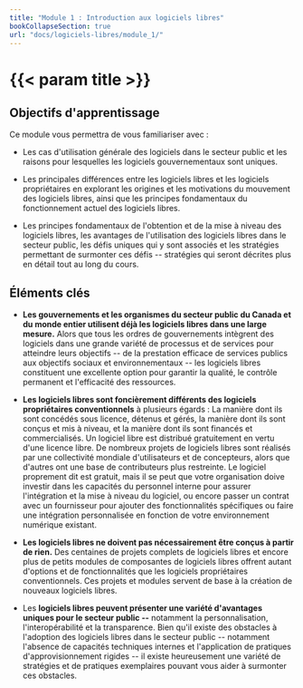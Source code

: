 ```yaml
---
title: "Module 1 : Introduction aux logiciels libres"
bookCollapseSection: true
url: "docs/logiciels-libres/module_1/"
---
```


# {{< param title >}}

## Objectifs d'apprentissage

Ce module vous permettra de vous familiariser avec :

- Les cas d'utilisation générale des logiciels dans le secteur public et les raisons pour lesquelles les logiciels gouvernementaux sont uniques.

- Les principales différences entre les logiciels libres et les logiciels propriétaires en explorant les origines et les motivations du mouvement des logiciels libres, ainsi que les principes fondamentaux du fonctionnement actuel des logiciels libres.

- Les principes fondamentaux de l'obtention et de la mise à niveau des logiciels libres, les avantages de l'utilisation des logiciels libres dans le secteur public, les défis uniques qui y sont associés et les stratégies permettant de surmonter ces défis -- stratégies qui seront décrites plus en détail tout au long du cours.

## Éléments clés

- **Les gouvernements et les organismes du secteur public du Canada et du monde entier utilisent déjà les logiciels libres dans une large mesure.** Alors que tous les ordres de gouvernements intègrent des logiciels dans une grande variété de processus et de services pour atteindre leurs objectifs -- de la prestation efficace de services publics aux objectifs sociaux et environnementaux -- les logiciels libres constituent une excellente option pour garantir la qualité, le contrôle permanent et l'efficacité des ressources.

- **Les logiciels libres sont foncièrement différents des logiciels propriétaires conventionnels** à plusieurs égards : La manière dont ils sont concédés sous licence, détenus et gérés, la manière dont ils sont conçus et mis à niveau, et la manière dont ils sont financés et commercialisés. Un logiciel libre est distribué gratuitement en vertu d'une licence libre. De nombreux projets de logiciels libres sont réalisés par une collectivité mondiale d'utilisateurs et de concepteurs, alors que d'autres ont une base de contributeurs plus restreinte. Le logiciel proprement dit est gratuit, mais il se peut que votre organisation doive investir dans les capacités du personnel interne pour assurer l'intégration et la mise à niveau du logiciel, ou encore passer un contrat avec un fournisseur pour ajouter des fonctionnalités spécifiques ou faire une intégration personnalisée en fonction de votre environnement numérique existant.

- **Les logiciels libres ne doivent pas nécessairement être conçus à partir de rien.** Des centaines de projets complets de logiciels libres et encore plus de petits modules de composantes de logiciels libres offrent autant d'options et de fonctionnalités que les logiciels propriétaires conventionnels. Ces projets et modules servent de base à la création de nouveaux logiciels libres.

- Les **logiciels libres peuvent présenter une variété d'avantages uniques pour le secteur public --** notamment la personnalisation, l'interopérabilité et la transparence. Bien qu'il existe des obstacles à l'adoption des logiciels libres dans le secteur public -- notamment l'absence de capacités techniques internes et l'application de pratiques d'approvisionnement rigides -- il existe heureusement une variété de stratégies et de pratiques exemplaires pouvant vous aider à surmonter ces obstacles.
